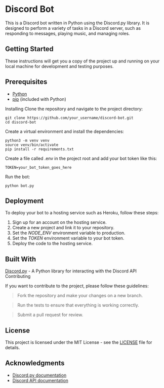 Discord Bot
===============
This is a Discord bot written in Python using the Discord.py library. It is designed to perform a variety of tasks in a Discord server, such as responding to messages, playing music, and managing roles.

Getting Started
---------------
These instructions will get you a copy of the project up and running on your local machine for development and testing purposes.

Prerequisites
---------------
* [Python](https://www.python.org/)
* [pip](https://pip.pypa.io/en/stable/) (included with Python)

Installing
Clone the repository and navigate to the project directory:

    git clone https://github.com/your_username/discord-bot.git
    cd discord-bot
Create a virtual environment and install the dependencies:

    python3 -m venv venv
    source venv/bin/activate
    pip install -r requirements.txt
Create a file called .env in the project root and add your bot token like this:

    TOKEN=your_bot_token_goes_here
Run the bot:

    python bot.py
Deployment
---------------
To deploy your bot to a hosting service such as Heroku, follow these steps:

1. Sign up for an account on the hosting service.
1. Create a new project and link it to your repository.
1. Set the *NODE_ENV* environment variable to production.
1. Set the *TOKEN* environment variable to your bot token.
1. Deploy the code to the hosting service.

Built With
---------------
[Discord.py](https://discordpy.readthedocs.io/) - A Python library for interacting with the Discord API
Contributing

If you want to contribute to the project, please follow these guidelines:

> Fork the repository and make your changes on a new branch.

> Run the tests to ensure that everything is working correctly.

> Submit a pull request for review.

License
---------------
This project is licensed under the MIT License - see the [LICENSE](./LICENSE) file for details.

Acknowledgments
---------------
* [Discord.py documentation](https://discordpy.readthedocs.io/)
* [Discord API documentation](https://discord.com/developers/docs)